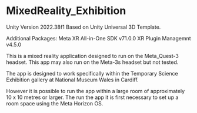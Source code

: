 # MixedReality_Exhibition

Unity Version 2022.38f1
Based on Unity Universal 3D Template.

Additional Packages:
Meta XR All-in-One SDK v71.0.0
XR Plugin Managemnt v4.5.0

This is a mixed reality application designed to run on the Meta_Quest-3 headset.
This app may also run on the Meta-3s headset but not tested.

The app is designed to work specifically within the Temporary Science Exhibition gallery at National Museum Wales in Cardiff.

However it is possible to run the app within a large room of approximately 10 x 10 metres or larger.
The run the app it is first necessary to set up a room space using the Meta Horizon OS.
